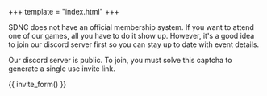 +++
template = "index.html"
+++

SDNC does not have an official membership system. If you want to attend one of our
games, all you have to do it show up. However, it's a good idea to join our discord
server first so you can stay up to date with event details.

Our discord server is public. To join, you must solve this captcha to generate a
single use invite link.

{{ invite_form() }}